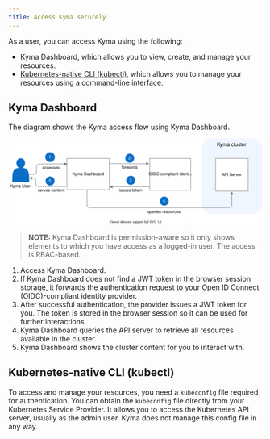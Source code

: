 ```yaml
---
title: Access Kyma securely
---
```


As a user, you can access Kyma using the following:

- Kyma Dashboard, which allows you to view, create, and manage your resources.
- [Kubernetes-native CLI (kubectl)](https://kubernetes.io/docs/reference/kubectl/overview/), which allows you to manage your resources using a command-line interface.

## Kyma Dashboard

The diagram shows the Kyma access flow using Kyma Dashboard.

![Kyma Dashboard](assets/all-kyma-dashboard.svg)

>**NOTE:** Kyma Dashboard is permission-aware so it only shows elements to which you have access as a logged-in user. The access is RBAC-based.

1. Access Kyma Dashboard.
2. If Kyma Dashboard does not find a JWT token in the browser session storage, it forwards the authentication request to your Open ID Connect (OIDC)-compliant identity provider.
3. After successful authentication, the provider issues a JWT token for you. The token is stored in the browser session so it can be used for further interactions.
4. Kyma Dashboard queries the API server to retrieve all resources available in the cluster.
5. Kyma Dashboard shows the cluster content for you to interact with.

## Kubernetes-native CLI (kubectl)

To access and manage your resources, you need a `kubeconfig` file required for authentication. 
You can obtain the `kubeconfig` file directly from your Kubernetes Service Provider. It allows you to access the Kubernetes API server, usually as the admin user. Kyma does not manage this config file in any way.
